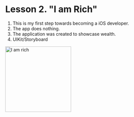 # Lesson 2. "I am Rich"
1. This is my first step towards becoming a iOS developer.
2. The app does nothing.
3. The application was created to showcase wealth.
4. UIKit/Storyboard
 <img width="208" alt="I am rich" src="https://github.com/ElShtolts13/Angela-course/assets/121130315/9d60e60f-4cd0-44b1-b165-7e669be94c3a">
